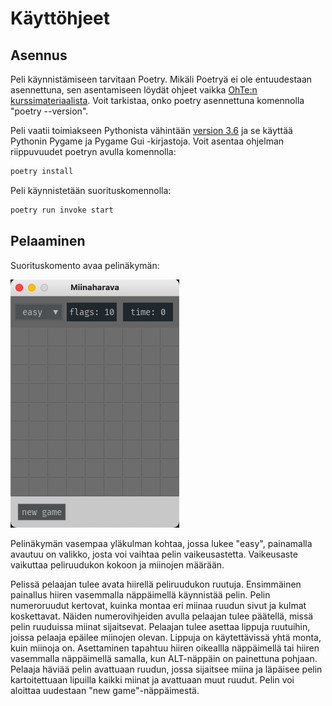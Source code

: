 
# Käyttöhjeet
## Asennus
Peli käynnistämiseen tarvitaan Poetry. Mikäli Poetryä ei ole entuudestaan asennettuna, sen asentamiseen löydät ohjeet vaikka [OhTe:n kurssimateriaalista](https://ohjelmistotekniikka-hy.github.io/python/poetry). Voit tarkistaa, onko poetry asennettuna komennolla "poetry --version".

Peli vaatii toimiakseen Pythonista vähintään [version 3.6](https://www.python.org/downloads/) ja se käyttää Pythonin Pygame ja Pygame Gui -kirjastoja. Voit asentaa ohjelman riippuvuudet poetryn avulla komennolla:
```bash
poetry install
```
Peli käynnistetään suorituskomennolla:
```bash
poetry run invoke start
```

## Pelaaminen

Suorituskomento avaa pelinäkymän:

![pelinakyma](./kuvat/miinaharava-nakyma-viikko6-easy.png)

Pelinäkymän vasempaa yläkulman kohtaa, jossa lukee "easy", painamalla avautuu on valikko, josta voi vaihtaa pelin vaikeusastetta. Vaikeusaste vaikuttaa peliruudukon kokoon ja miinojen määrään.

Pelissä pelaajan tulee avata hiirellä peliruudukon ruutuja. Ensimmäinen painallus hiiren vasemmalla näppäimellä käynnistää pelin. Pelin numeroruudut kertovat, kuinka montaa eri miinaa ruudun sivut ja kulmat koskettavat. Näiden numerovihjeiden avulla pelaajan tulee päätellä, missä pelin ruuduissa miinat sijaitsevat. Pelaajan tulee asettaa lippuja ruutuihin, joissa pelaaja epäilee miinojen olevan. Lippuja on käytettävissä yhtä monta, kuin miinoja on. Asettaminen tapahtuu hiiren oikeallla näppäimellä tai hiiren vasemmalla näppäimellä samalla, kun ALT-näppäin on painettuna pohjaan. Pelaaja häviää pelin avattuaan ruudun, jossa sijaitsee miina ja läpäisee pelin kartoitettuaan lipuilla kaikki miinat ja avattuaan muut ruudut. Pelin voi aloittaa uudestaan "new game"-näppäimestä.
